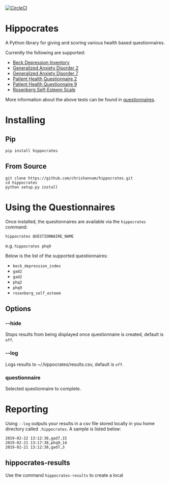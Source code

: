 [![CircleCI](https://circleci.com/gh/chrishannam/hippocrates/tree/master.svg?style=svg)](https://circleci.com/gh/chrishannam/hippocrates/tree/master)

# Hippocrates
A Python library for giving and scoring various health based questionnaires.

Currently the following are supported:
* [Beck Depression Inventory](https://en.wikipedia.org/wiki/Beck_Depression_Inventory)
* [Generalized Anxiety Disorder 2](https://en.wikipedia.org/wiki/Generalized_anxiety_disorder)
* [Generalized Anxiety Disorder 7](https://en.wikipedia.org/wiki/Generalized_Anxiety_Disorder_7)
* [Patient Health Questionnaire 2](https://en.wikipedia.org/wiki/Patient_Health_Questionnaire#2-item_depression_screener)
* [Patient Health Questionnaire 9](https://en.wikipedia.org/wiki/PHQ-9)
* [Rosenberg Self-Esteem Scale](https://en.wikipedia.org/wiki/Rosenberg_self-esteem_scale)

More information about the above tests can be found in [questionnaires](docs/questionnaires.md).

# Installing
## Pip
`pip install hippocrates`

## From Source
```
git clone https://github.com/chrishannam/hippocrates.git
cd hippocrates
python setup.py install
```


# Using the Questionnaires
Once installed, the questionnaires are available via the `hippocrates` command:

`hippocrates QUESTIONNAIRE_NAME`

e.g.
`hippocrates phq9`

Below is the list of the supported questionnaires:
* `beck_depression_index`
* `gad2`
* `gad2`
* `phq2`
* `phq9`
* `rosenberg_self_esteem`

## Options

### --hide
Stops results from being displayed once questionnaire is created, default is `off`.

### --log
Logs results to ~/.hippocrates/results.csv, default is `off`.

### questionnaire
Selected questionnaire to complete.


# Reporting
Using `--log` outputs your results in a csv file stored locally in you
home directory called `.hippocrates`. A sample is listed below:

```
2019-02-22 13:12:38,gad7,15
2019-02-21 13:17:38,phq9,14
2019-02-21 13:12:38,gad7,3
```

## hippocrates-results
Use the command `hippocrates-results` to create a local